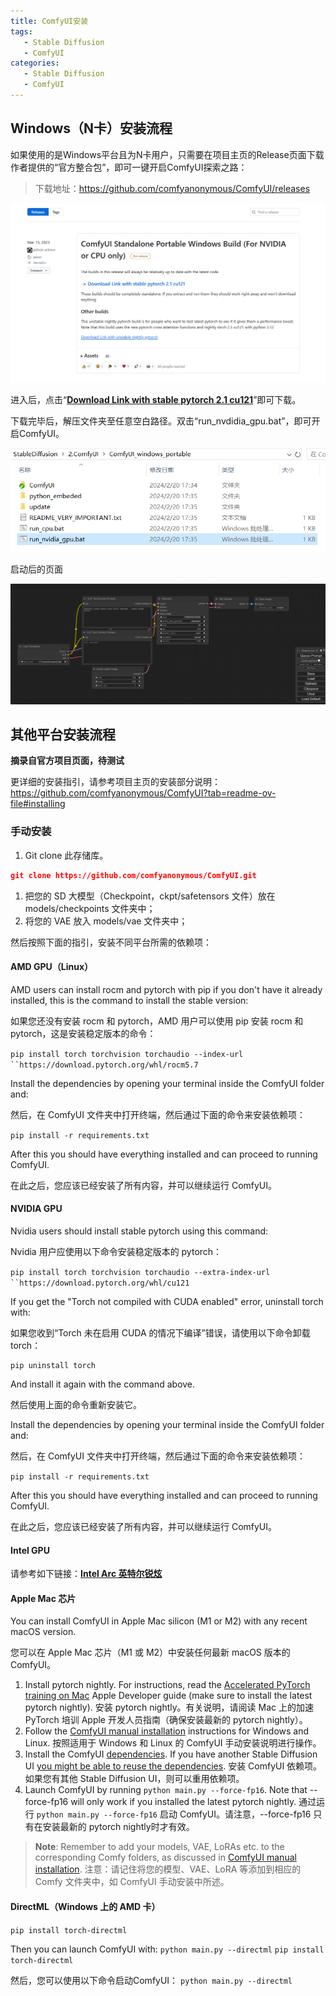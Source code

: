 ```yaml
---
title: ComfyUI安装
tags:
   - Stable Diffusion
   - ComfyUI
categories:
   - Stable Diffusion
   - ComfyUI
---
```




## Windows（N卡）安装流程

如果使用的是Windows平台且为N卡用户，只需要在项目主页的Release页面下载作者提供的“官方整合包”，即可一键开启ComfyUI探索之路：

> 下载地址：https://github.com/comfyanonymous/ComfyUI/releases

![image-20240221005044547](1_ComfyUI安装.assets/image-20240221005044547.png)

进入后，点击“**[Download Link with stable pytorch 2.1 cu121](https://github.com/comfyanonymous/ComfyUI/releases/download/latest/ComfyUI_windows_portable_nvidia_cu121_or_cpu.7z)**”即可下载。

下载完毕后，解压文件夹至任意空白路径。双击“run_nvdidia_gpu.bat”，即可开启ComfyUI。

![image-20240225230355012](1_ComfyUI安装.assets/image-20240225230355012.png)

启动后的页面

![image-20240225231610282](1_ComfyUI安装.assets/image-20240225231610282.png)

## 其他平台安装流程

**摘录自官方项目页面，待测试**

更详细的安装指引，请参考项目主页的安装部分说明：https://github.com/comfyanonymous/ComfyUI?tab=readme-ov-file#installing

### **手动安装**

1. Git clone 此存储库。

```JSON
git clone https://github.com/comfyanonymous/ComfyUI.git
```

1. 把您的 SD 大模型（Checkpoint，ckpt/safetensors 文件）放在 models/checkpoints 文件夹中；
2. 将您的 VAE 放入 models/vae 文件夹中；

然后按照下面的指引，安装不同平台所需的依赖项：

####  **AMD GPU（Linux）**

 AMD users can install rocm and pytorch with pip if you don't have it already installed, this is the command to install the stable version:

 如果您还没有安装 rocm 和 pytorch，AMD 用户可以使用 pip 安装 rocm 和 pytorch，这是安装稳定版本的命令：

 `pip install torch torchvision torchaudio --index-url ``https://download.pytorch.org/whl/rocm5.7`

 Install the dependencies by opening your terminal inside the ComfyUI folder and:

 然后，在 ComfyUI 文件夹中打开终端，然后通过下面的命令来安装依赖项：

 `pip install -r requirements.txt`

 After this you should have everything installed and can proceed to running ComfyUI.

 在此之后，您应该已经安装了所有内容，并可以继续运行 ComfyUI。

####  **NVIDIA GPU**

 Nvidia users should install stable pytorch using this command:

 Nvidia 用户应使用以下命令安装稳定版本的 pytorch：

 `pip install torch torchvision torchaudio --extra-index-url ``https://download.pytorch.org/whl/cu121`

If you get the "Torch not compiled with CUDA enabled" error, uninstall torch with:

如果您收到“Torch 未在启用 CUDA 的情况下编译”错误，请使用以下命令卸载 torch：

```
pip uninstall torch
```

And install it again with the command above.

然后使用上面的命令重新安装它。

 Install the dependencies by opening your terminal inside the ComfyUI folder and:

 然后，在 ComfyUI 文件夹中打开终端，然后通过下面的命令来安装依赖项：

 `pip install -r requirements.txt`

 After this you should have everything installed and can proceed to running ComfyUI.

 在此之后，您应该已经安装了所有内容，并可以继续运行 ComfyUI。

####  Intel GPU

 请参考如下链接：**[Intel Arc 英特尔锐炫](https://github.com/comfyanonymous/ComfyUI/discussions/476)**

####  **Apple Mac 芯片**

 You can install ComfyUI in Apple Mac silicon (M1 or M2) with any recent macOS version.

 您可以在 Apple Mac 芯片（M1 或 M2）中安装任何最新 macOS 版本的 ComfyUI。

1. Install pytorch nightly. For instructions, read the [Accelerated PyTorch training on Mac](https://developer.apple.com/metal/pytorch/) Apple Developer guide (make sure to install the latest pytorch nightly). 安装 pytorch nightly。有关说明，请阅读 Mac 上的加速 PyTorch 培训 Apple 开发人员指南（确保安装最新的 pytorch nightly）。
2. Follow the [ComfyUI manual installation](https://github.com/comfyanonymous/ComfyUI#manual-install-windows-linux) instructions for Windows and Linux. 按照适用于 Windows 和 Linux 的 ComfyUI 手动安装说明进行操作。
3. Install the ComfyUI [dependencies](https://github.com/comfyanonymous/ComfyUI#dependencies). If you have another Stable Diffusion UI [you might be able to reuse the dependencies](https://github.com/comfyanonymous/ComfyUI#i-already-have-another-ui-for-stable-diffusion-installed-do-i-really-have-to-install-all-of-these-dependencies). 安装 ComfyUI 依赖项。如果您有其他 Stable Diffusion UI，则可以重用依赖项。
4. Launch ComfyUI by running `python main.py --force-fp16`. Note that --force-fp16 will only work if you installed the latest pytorch nightly. 通过运行 `python main.py --force-fp16` 启动 ComfyUI。请注意，--force-fp16 只有在安装最新的 pytorch nightly时才有效。

> **Note**: Remember to add your models, VAE, LoRAs etc. to the corresponding Comfy folders, as discussed in [ComfyUI manual installation](https://github.com/comfyanonymous/ComfyUI#manual-install-windows-linux). 注意：请记住将您的模型、VAE、LoRA 等添加到相应的 Comfy 文件夹中，如 ComfyUI 手动安装中所述。

####  **DirectML（Windows 上的 AMD 卡）**

 `pip install torch-directml` 

 Then you can launch ComfyUI with: `python main.py --directml` `pip install torch-directml` 

 然后，您可以使用以下命令启动ComfyUI： `python main.py --directml`